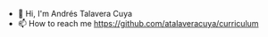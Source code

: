 - 👋 Hi, I'm Andrés Talavera Cuya 
- 📫 How to reach me https://github.com/atalaveracuya/curriculum
<!---
atalaveracuya/atalaveracuya is a ✨ special ✨ repository because its `README.md` (this file) appears on your GitHub profile.
You can click the Preview link to take a look at your changes.
--->
